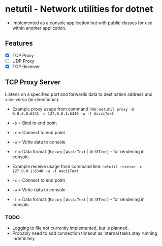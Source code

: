 # netutil - Network utilities for dotnet

- Implemented as a console application but with public classes for use within another application.

## Features

- [x] TCP Proxy
- [ ] UDP Proxy
- [x] TCP Receiver

## TCP Proxy Server

Listens on a specified port and forwards data to destination address and vice-versa (bi-directional).

- Example proxy usage from command line: `netutil proxy -b 0.0.0.0:6341 -c 127.0.0.1:6340 -w -f AsciiText`
- `-b` = Bind to end point
- `-c` = Connect to end point
- `-w` = Write data to console
- `-f` = Data format (`Binary` | `AsciiText` | `Utf8Text`) - for rendering in console.

- Example receive usage from command line: `netutil receive -c 127.0.0.1:6340 -w -f AsciiText`
- `-c` = Connect to end point
- `-w` = Write data to console
- `-f` = Data format (`Binary` | `AsciiText` | `Utf8Text`) - for rendering in console.

### TODO

- Logging to file not currently implemented, but is planned.
- Probably need to add connection timeout as internal tasks stay running indefinitely